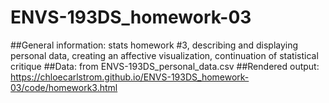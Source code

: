 # ENVS-193DS_homework-03
##General information: 
stats homework #3, describing and displaying personal data, creating an affective visualization, continuation of statistical critique
##Data:
from ENVS-193DS_personal_data.csv
##Rendered output: 
https://chloecarlstrom.github.io/ENVS-193DS_homework-03/code/homework3.html

